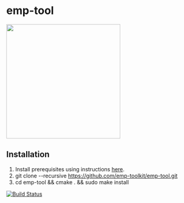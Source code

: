 # emp-tool
<img src="https://raw.githubusercontent.com/emp-toolkit/emp-readme/master/art/logo-full.jpg" width=300px/>

## Installation

1. Install prerequisites using instructions [here](https://github.com/emp-toolkit/emp-readme).
2. git clone --recursive https://github.com/emp-toolkit/emp-tool.git
3. cd emp-tool && cmake . && sudo make install

[![Build Status](https://travis-ci.org/emp-toolkit/emp-tool.svg?branch=master)](https://travis-ci.org/emp-toolkit/emp-tool)
